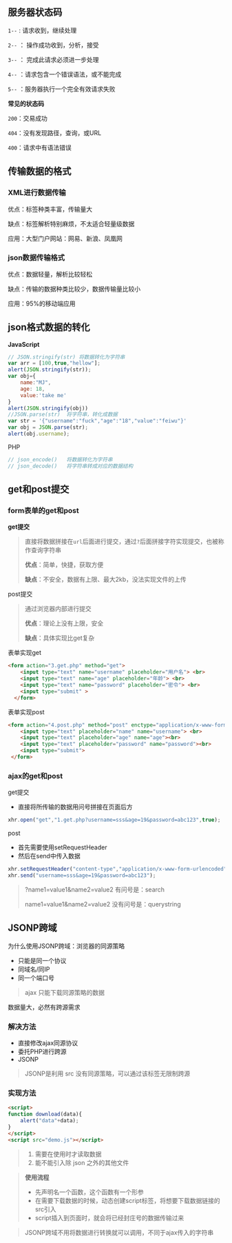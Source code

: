 ## 服务器状态码

`1--` :   请求收到，继续处理

`2--` ： 操作成功收到，分析，接受

`3--` ： 完成此请求必须进一步处理

`4--` ：请求包含一个错误语法，或不能完成

`5--` ：服务器执行一个完全有效请求失败

**常见的状态码**

`200`：交易成功

`404`：没有发现路径，查询，或URL

`400`：请求中有语法错误

## 传输数据的格式

### XML进行数据传输

优点：标签种类丰富，传输量大

缺点：标签解析特别麻烦，不太适合轻量级数据

应用：大型门户网站：网易、新浪、凤凰网

### json数据传输格式

优点：数据轻量，解析比较轻松

缺点：传输的数据种类比较少，数据传输量比较小

应用：95%的移动端应用

## json格式数据的转化

**JavaScript**

```js
// JSON.stringify(str) 将数据转化为字符串
var arr = [100,true,"hellow"];
alert(JSON.stringify(str));
var obj={
    name:"MJ",
    age: 18,
    value:'take me'
}
alert(JSON.stringify(obj))
//JSON.parse(str)  将字符串，转化成数据
var str = '{"username":"fuck","age":"18","value":"feiwu"}'
var obj = JSON.parse(str);
alert(obj.username);
```

PHP

```php
// json_encode()   将数据转化为字符串
// json_decode()   将字符串转成对应的数据结构
```

## get和post提交

### form表单的get和post

**get提交**

> 直接将数据拼接在`url`后面进行提交，通过`?`后面拼接字符实现提交，也被称作查询字符串
>
> **优点**：简单，快捷，获取方便
>
> **缺点**：不安全，数据有上限、最大2kb，没法实现文件的上传

post提交

> 通过浏览器内部进行提交
>
> **优点**：理论上没有上限，安全
>
> **缺点**：具体实现比get复杂

表单实现get

```html
<form action="3.get.php" method="get">
    <input type="text" name="username" placeholder="用户名"> <br>
    <input type="text" name="age" placeholder="年龄"> <br>
    <input type="text" name="password" placeholder="密令"> <br>
    <input type="submit" >
  </form>
```

表单实现post

```html
<form action="4.post.php" method="post" enctype="application/x-www-form-urlencoded">
    <input type="text" placeholder="name" name="username"> <br>
    <input type="text" placeholder="age" name="age"><br>
    <input type="text" placeholder="password" name="password"><br>
    <input type="submit">
 </form>
```

### ajax的get和post

get提交

- 直接将所传输的数据用问号拼接在页面后方

```js
xhr.open("get","1.get.php?username=sss&age=19&password=abc123",true);
```

post

- 首先需要使用setRequestHeader
- 然后在send中传入数据

```js
xhr.setRequestHeader("content-type","application/x-www-form-urlencoded")
xhr.send("username=sss&age=19&password=abc123");  
```

> ?name1=value1&name2=value2       有问号是：search
>
> name1=value1&name2=value2         没有问号是：querystring

## JSONP跨域

为什么使用JSONP跨域：浏览器的同源策略

- 只能是同一个协议
- 同域名/同IP
- 同一个端口号

> ajax 只能下载同源策略的数据

数据量大，必然有跨源需求

### 解决方法

- 直接修改ajax同源协议
- 委托PHP进行跨源
- JSONP

> JSONP是利用 src 没有同源策略，可以通过该标签无限制跨源

### 实现方法

```html
<script>
function download(data){
    alert("data"+data);
}
</script>
<script src="demo.js"></script>
```

> 1. 需要在使用时才读取数据
> 2. 能不能引入除 json 之外的其他文件

> **使用流程**
>
> - 先声明名一个函数，这个函数有一个形参
> - 在需要下载数据的时候，动态创建script标签，将想要下载数据链接的src引入
> - script插入到页面时，就会将已经封庄号的数据传输过来

> JSONP跨域不用将数据进行转换就可以调用，不同于ajax传入的字符串